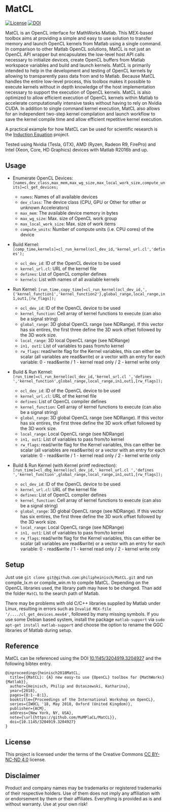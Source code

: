 # MatCL


[![License](https://licensebuttons.net/l/by-nc-nd/3.0/88x31.png)](https://creativecommons.org/licenses/by-nc-nd/4.0/legalcode) [![DOI](https://zenodo.org/badge/DOI/10.1145/3204919.3204927.svg)](https://doi.org/10.1145/3204919.3204927)


MatCL is an OpenCL interface for MathWorks Matlab. This MEX-based toolbox aims at providing a simple and easy to use solution to transfer memory and launch OpenCL kernels from Matlab using a single command.
In comparison to other Matlab OpenCL solutions, MatCL is not just an OpenCL API wrapper but encapsulates the low-level host API calls necessary to initialize devices, create OpenCL buffers from Matlab workspace variables and build and launch kernels.
MatCL is primarily intended to help in the development and testing of OpenCL kernels by allowing to transparently pass data from and to Matlab.
Because MatCL handles the entire low-level process, this toolbox makes it possible to execute kernels without in depth knowledge of the host implementation necessary to support the execution of OpenCL kernels.
MatCL is also optimized to allow efficient execution of OpenCL kernels within Matlab to accelerate computationally intensive tasks without having to rely on Nvidia CUDA. In addition to single command kernel execution, MatCL also allows for an independent two-step kernel compilation and launch workflow to save the kernel compile time and allow efficient repetitive kernel execution.

A practical example for how MatCL can be used for scientific research is the [Induction Equation](https://github.com/MuMPlaCL/InductionEq) project.

Tested using Nvidia (Tesla, GTX), AMD (Ryzen, Radeon R9, FirePro) and Intel (Xeon, Core, HD Graphics) devices with Matlab R2016b and up.

## Usage

- Enumerate OpenCL Devices:
  `[names,dev_class,max_mem,max_wg_size,max_local_work_size,compute_units]=cl_get_devices;`
  - `names`: Names of all available devices
  - `dev_class`: The device class (CPU, GPU or Other for other or unknown Accelerators)
  - `max_mem`: The available device memory in bytes
  - `max_wg_size`: Max. size of OpenCL work group
  - `max_local_work_size`: Max. size of work items
  - `compute_units`: Number of compute units (i.e. CPU cores) of the device

- Build Kernel:
  `[comp_time,kernels]=cl_run_kernel(ocl_dev_id,'kernel_url.cl','defines');`
  - `ocl_dev_id`: ID of the OpenCL device to be used
  - `kernel_url.cl`: URL of the kernel file
  - `defines`: List of OpenCL compiler defines
  - `kernels`: List with names of all available kernels

- Run Kernel:
  `[run_time,copy_time]=cl_run_kernel(ocl_dev_id,',{'kernel_function1','kernel_function2'},global_range,local_range,in1,out1,[rw_flags]);`
  - `ocl_dev_id`: ID of the OpenCL device to be used
  - `kernel_function`: Cell array of kernel functions to execute (can also be a signal string)
  - `global_range`: 3D global OpenCL range (see NDRange). If this vector has six entires, the first three define the 3D work offset followed by the 3D work size.
  - `local_range`: 3D local OpenCL range (see NDRange)
  - `in1, out1`: List of variables to pass from/to kernel
  - `rw_flags`: read/write flag for the Kernel variables, this can either be scalar (all variables are read&write) or a vector with an entry for each variable: 0 - read&write / 1 - kernel read only / 2 - kernel write only

- Build & Run Kernel:
  `[run_time]=cl_run_kernel(ocl_dev_id,'kernel_url.cl ','defines ','kernel_function',global_range,local_range,in1,out1,[rw_flags]);`
  - `ocl_dev_id`: ID of the OpenCL device to be used
  - `kernel_url.cl`: URL of the kernel file
  - `defines`: List of OpenCL compiler defines
  - `kernel_function`: Cell array of kernel functions to execute (can also be a signal string)
  - `global_range`: 3D global OpenCL range (see NDRange). If this vector has six entires, the first three define the 3D work offset followed by the 3D work size.
  - `local_range`: Local OpenCL range (see NDRange)
  - `in1, out1`: List of variables to pass from/to kernel
  - `rw_flags`: read/write flag for the Kernel variables, this can either be scalar (all variables are read&write) or a vector with an entry for each variable: 0 - read&write / 1 - kernel read only / 2 - kernel write only

- Build & Run Kernel (with Kernel printf redirection):
  `[run_time]=cl_dbg_kernel(ocl_dev_id,' kernel_url.cl ','defines ','kernel_function',global_range,local_range,in1,out1,[rw_flags]);`
  - `ocl_dev_id`: ID of the OpenCL device to be used
  - `kernel_url.cl`: URL of the kernel file
  - `defines`: List of OpenCL compiler defines
  - `kernel_function`: Cell array of kernel functions to execute (can also be a signal string)
  - `global_range`: 3D global OpenCL range (see NDRange). If this vector has six entires, the first three define the 3D work offset followed by the 3D work size.
  - `local_range`: Local OpenCL range (see NDRange)
  - `in1, out1`: List of variables to pass from/to kernel
  - `rw_flags`: read/write flag for the Kernel variables, this can either be scalar (all variables are read&write) or a vector with an entry for each variable: 0 - read&write / 1 - kernel read only / 2 - kernel write only


## Setup

Just use `git clone git@github.com:philipheinisch/MatCL.git` and run compile_lx.m or compile_win.m to compile MatCL. Depending on the OpenCL libraries used, the library path may have to be changed.
Than add the folder `MatCL` to the search path of Matlab.

There may be problems with old C/C++ libraries supplied by Matlab under Linux, resulting in errors such as
`Invalid MEX-file '/..../cl_get_devices.mex64'`, followed by many missing symbols. If you use
some Debian based system, install the package `matlab-support` via `sudo apt-get install matlab-support`
and choose the option to rename the GGC libraries of Matlab during setup.


## Reference

MatCL can be referenced using the DOI [10.1145/3204919.3204927](https://doi.org/10.1145/3204919.3204927)
and the following bibtex entry.
```
@inproceedings{heinisch2018MatCL,
  title={{MatCL}: {A} new easy-to use {OpenCL} toolbox for {MathWorks} {Matlab}},
  author={Heinisch, Philip and Ostaszewski, Katharina},
  year={2018},
  pages={8:1--8:1},
  booktitle={Proceedings of the International Workshop on OpenCL},
  series={IWOCL '18, May 2018, Oxford (United Kingdom)},
  publisher={ACM},
  address={New York, NY, USA},
  note={\url{https://github.com/MuMPlaCL/MatCL}},
  doi={10.1145/3204919.3204927}
}
```


 ## License

This project is licensed under the terms of the Creative Commons [CC BY-NC-ND 4.0](https://creativecommons.org/licenses/by-nc-nd/4.0/legalcode) license.


 ## Disclaimer

Product and company names may be trademarks or registered trademarks of their respective holders.
Use of them does not imply any affiliation with or endorsement by them or their affiliates.
Everything is provided as is and without warranty. Use at your own risk!
